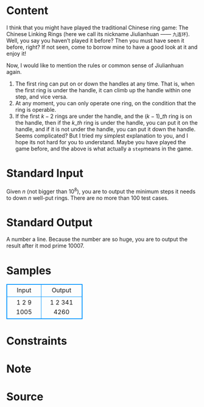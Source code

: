 
# Content

I think that you might have played the traditional Chinese ring game: The Chinese Linking Rings (here we call its nickname Jiulianhuan —— `九连环`). Well, you say you haven’t played it before? Then you must have seen it before, right? If not seen, come to borrow mine to have a good look at it and enjoy it!

Now, I would like to mention the rules or common sense of Jiulianhuan again.
1. The first ring can put on or down the handles at any time. That is, when the first ring is under the handle, it can climb up the handle within one step, and vice versa.
2. At any moment, you can only operate one ring, on the condition that the ring is operable.
3. If the first $k-2$ rings are under the handle, and the $(k-1)\_{th}$ ring is on the handle, then if the $k\_{th}$ ring is under the handle, you can put it on the handle, and if it is not under the handle, you can put it down the handle.
Seems complicated? But I tried my simplest explanation to you, and I hope its not hard for you to understand. Maybe you have played the game before,  and the above is what actually a `step`means in the game.

# Standard Input

Given $n$ (not bigger than $10^8$), you are to output the minimum steps it needs to down $n$ well-put rings. There are no more than $100$ test cases.

# Standard Output

A number a line. Because the number are so huge, you are to output the result after it mod prime $10007$.

# Samples

<style>
        table,table tr th, table tr td { border:1px solid #0094ff; }
        table { width: 200px; min-height: 25px; line-height: 25px; text-align: center; border-collapse: collapse;}   
    </style>
<table>
	<tr>
		<td>Input</td>
		<td>Output</td>
	</tr>
<tr><td>1
2
9
1005</td><td>1
2
341
4260</td></tr></table>


# Constraints



# Note



# Source


